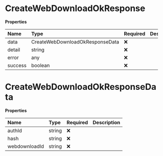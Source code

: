 # CreateWebDownloadOkResponse

**Properties**

| Name    | Type                            | Required | Description |
| :------ | :------------------------------ | :------- | :---------- |
| data    | CreateWebDownloadOkResponseData | ❌       |             |
| detail  | string                          | ❌       |             |
| error   | any                             | ❌       |             |
| success | boolean                         | ❌       |             |

# CreateWebDownloadOkResponseData

**Properties**

| Name          | Type   | Required | Description |
| :------------ | :----- | :------- | :---------- |
| authId        | string | ❌       |             |
| hash          | string | ❌       |             |
| webdownloadId | string | ❌       |             |
